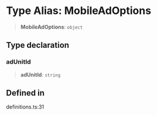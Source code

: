 # Type Alias: MobileAdOptions

> **MobileAdOptions**: `object`

## Type declaration

### adUnitId

> **adUnitId**: `string`

## Defined in

definitions.ts:31
